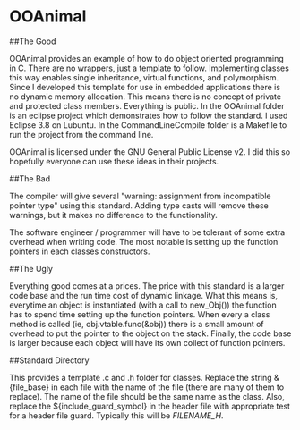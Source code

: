 OOAnimal
========

##The Good

OOAnimal provides an example of how to do object oriented programming in C. There are no wrappers, just a template to follow. Implementing classes this way enables single inheritance, virtual functions, and polymorphism. Since I developed this template for use in embedded applications there is no dynamic memory allocation. This means there is no concept of private and protected class members. Everything is public. In the OOAnimal folder is an eclipse project which demonstrates how to follow the standard. I used Eclipse 3.8 on Lubuntu. In the CommandLineCompile folder is a Makefile to run the project from the command line.

OOAnimal is licensed under the GNU General Public License v2. I did this so hopefully everyone can use these ideas in their projects.

##The Bad

The compiler will give several "warning: assignment from incompatible pointer type" using this standard. Adding type casts will remove these warnings, but it makes no difference to the functionality.


The software engineer / programmer will have to be tolerant of some extra overhead when writing code. The most notable is setting up the function pointers in each classes constructors.

##The Ugly

Everything good comes at a prices. The price with this standard is a larger code base and the run time cost of dynamic linkage. What this means is, everytime an object is instantiated (with a call to new_Obj()) the function has to spend time setting up the function pointers. When every a class method is called (ie, obj.vtable.func(&obj)) there is a small amount of overhead to put the pointer to the object on the stack. Finally, the code base is larger because each object will have its own collect of function pointers.

##Standard Directory

This provides a template .c and .h folder for classes. Replace the string &{file_base} in each file with the name of the file (there are many of them to replace). The name of the file should be the same name as the class. Also, replace the ${include_guard_symbol} in the header file with appropriate test for a header file guard. Typically this will be _FILENAME_H_.

